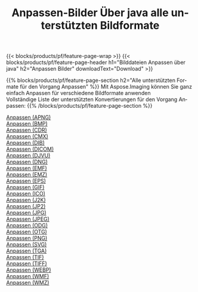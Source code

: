 ﻿---
title: Anpassen-Bilder Über java alle unterstützten Bildformate 
weight: 3920
url: /de/java/adjust 
lang: de
langdirlevel: 2
locales: zh-hans,ja,it,ru,de,es,fr,nl,id,lt,pl,pt,vi,tr,ko,zh-hant,ar,hi,th,sv,cs,uk,he
description: Mit Aspose.Imaging können Sie ganz einfach Anpassen Bilder über java
---

{{< blocks/products/pf/feature-page-wrap >}}
{{< blocks/products/pf/feature-page-header h1="Bilddateien Anpassen über java" h2="Anpassen Bilder" downloadText="Download" >}}


{{% blocks/products/pf/feature-page-section  h2="Alle unterstützten Formate für den Vorgang Anpassen" %}}
Mit Aspose.Imaging können Sie ganz einfach Anpassen für verschiedene Bildformate anwenden
<br/>
Vollständige Liste der unterstützten Konvertierungen für den Vorgang Anpassen:
{{% /blocks/products/pf/feature-page-section %}}
<div class="container-fluid productfamilypage bg-gray">
    <div class="convertypes bg-gray agp-content section">
        <div class="container">
		<div class="row other-converters">
		    <div class='col-md-2 other-converter remove-lp remove-rp'><a href="/imaging/de/java/adjust/apng" >Anpassen (APNG)</a></div><div class='col-md-2 other-converter remove-lp remove-rp'><a href="/imaging/de/java/adjust/bmp" >Anpassen (BMP)</a></div><div class='col-md-2 other-converter remove-lp remove-rp'><a href="/imaging/de/java/adjust/cdr" >Anpassen (CDR)</a></div><div class='col-md-2 other-converter remove-lp remove-rp'><a href="/imaging/de/java/adjust/cmx" >Anpassen (CMX)</a></div><div class='col-md-2 other-converter remove-lp remove-rp'><a href="/imaging/de/java/adjust/dib" >Anpassen (DIB)</a></div><div class='col-md-2 other-converter remove-lp remove-rp'><a href="/imaging/de/java/adjust/dicom" >Anpassen (DICOM)</a></div><div class='col-md-2 other-converter remove-lp remove-rp'><a href="/imaging/de/java/adjust/djvu" >Anpassen (DJVU)</a></div><div class='col-md-2 other-converter remove-lp remove-rp'><a href="/imaging/de/java/adjust/dng" >Anpassen (DNG)</a></div><div class='col-md-2 other-converter remove-lp remove-rp'><a href="/imaging/de/java/adjust/emf" >Anpassen (EMF)</a></div><div class='col-md-2 other-converter remove-lp remove-rp'><a href="/imaging/de/java/adjust/emz" >Anpassen (EMZ)</a></div><div class='col-md-2 other-converter remove-lp remove-rp'><a href="/imaging/de/java/adjust/eps" >Anpassen (EPS)</a></div><div class='col-md-2 other-converter remove-lp remove-rp'><a href="/imaging/de/java/adjust/gif" >Anpassen (GIF)</a></div><div class='col-md-2 other-converter remove-lp remove-rp'><a href="/imaging/de/java/adjust/ico" >Anpassen (ICO)</a></div><div class='col-md-2 other-converter remove-lp remove-rp'><a href="/imaging/de/java/adjust/j2k" >Anpassen (J2K)</a></div><div class='col-md-2 other-converter remove-lp remove-rp'><a href="/imaging/de/java/adjust/jp2" >Anpassen (JP2)</a></div><div class='col-md-2 other-converter remove-lp remove-rp'><a href="/imaging/de/java/adjust/jpg" >Anpassen (JPG)</a></div><div class='col-md-2 other-converter remove-lp remove-rp'><a href="/imaging/de/java/adjust/jpeg" >Anpassen (JPEG)</a></div><div class='col-md-2 other-converter remove-lp remove-rp'><a href="/imaging/de/java/adjust/odg" >Anpassen (ODG)</a></div><div class='col-md-2 other-converter remove-lp remove-rp'><a href="/imaging/de/java/adjust/otg" >Anpassen (OTG)</a></div><div class='col-md-2 other-converter remove-lp remove-rp'><a href="/imaging/de/java/adjust/png" >Anpassen (PNG)</a></div><div class='col-md-2 other-converter remove-lp remove-rp'><a href="/imaging/de/java/adjust/svg" >Anpassen (SVG)</a></div><div class='col-md-2 other-converter remove-lp remove-rp'><a href="/imaging/de/java/adjust/tga" >Anpassen (TGA)</a></div><div class='col-md-2 other-converter remove-lp remove-rp'><a href="/imaging/de/java/adjust/tif" >Anpassen (TIF)</a></div><div class='col-md-2 other-converter remove-lp remove-rp'><a href="/imaging/de/java/adjust/tiff" >Anpassen (TIFF)</a></div><div class='col-md-2 other-converter remove-lp remove-rp'><a href="/imaging/de/java/adjust/webp" >Anpassen (WEBP)</a></div><div class='col-md-2 other-converter remove-lp remove-rp'><a href="/imaging/de/java/adjust/wmf" >Anpassen (WMF)</a></div><div class='col-md-2 other-converter remove-lp remove-rp'><a href="/imaging/de/java/adjust/wmz" >Anpassen (WMZ)</a></div>
                </div>
        </div>
    </div>
</div>
<br/>
